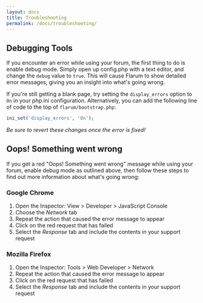 ```yaml
---
layout: docs
title: Troubleshooting
permalink: /docs/troubleshooting/
---
```

## Debugging Tools

If you encounter an error while using your forum, the first thing to do is enable debug mode. Simply open up config.php with a text editor, and change the `debug` value to `true`. This will cause Flarum to show detailed error messages, giving you an insight into what's going wrong.

If you're still getting a blank page, try setting the `display_errors` option to `On` in your php.ini configuration. Alternatively, you can add the following line of code to the top of `flarum/bootstrap.php`:

```php
ini_set('display_errors', 'On');
```

*Be sure to revert these changes once the error is fixed!*

## Oops! Something went wrong

If you get a red "Oops! Something went wrong" message while using your forum, enable debug mode as outlined above, then follow these steps to find out more information about what's going wrong:

### Google Chrome

1. Open the Inspector: View > Developer > JavaScript Console
2. Choose the *Network* tab
3. Repeat the action that caused the error message to appear
4. Click on the red request that has failed
5. Select the *Response* tab and include the contents in your support request

### Mozilla Firefox

1. Open the Inspector: Tools > Web Developer > Network
2. Repeat the action that caused the error message to appear
3. Click on the red request that has failed
5. Select the *Response* tab and include the contents in your support request
